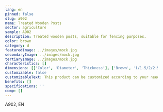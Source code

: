 ```yaml
---
lang: en
pinned: false
slug: a902
name: Treated Wooden Posts
sector: agriculture
sample: A902
description: Treated wooden posts, suitable for fencing purposes.
color: brown
category: d
featuredImage: ../images/mock.jpg
secondaryImage: ../images/mock.jpg
tertiaryImage: ../images/mock.jpg
characteristics: []
dimensions: [['Color', 'Diameter', 'Thickness'], ['Brown', '1/1.5/2/2.5', 'upon request']]
customizable: false
customizableText: This product can be customized according to your needs. Contact us for more information.
benefits: []
specifications: ''
comp: []
---
```


A902, EN
